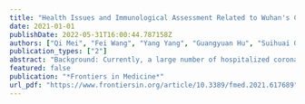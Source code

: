 ```yaml
---
title: "Health Issues and Immunological Assessment Related to Wuhan's COVID-19 Survivors: A Multicenter Follow-Up Study"
date: 2021-01-01
publishDate: 2022-05-31T16:00:44.787158Z
authors: ["Qi Mei", "Fei Wang", "Yang Yang", "Guangyuan Hu", "Suihuai Guo", "Qing Zhang", "Amy Bryant", "Lingjie Zhang", "Christian Kurts", "Li Wei", "Xianglin Yuan", "Jian Li"]
publication_types: ["2"]
abstract: "Background: Currently, a large number of hospitalized coronavirus infectious disease-2019 (COVID-19) patients have met the clinical discharge criteria and have been discharged. Little is known about the sequelae and herd immunity, two important factors influencing the life quality and safety of COVID-19 survivors.Methods: Discharged COVID-19 patients from four medical facilities in Wuhan, China, were followed in order to record and investigate possible post-COVID-19 sequelae and herd immunity. After hospital discharge, patients reported to Fangcang shelter hospitals for an initial 14-day period of mandatory clinical monitoring. After release from these shelter hospitals, patients returned home for self-quarantine. Real-time quantitative PCR (RT-qPCR) was used for severe acute respiratory syndrome-related coronavirus 2 (SARS-CoV-2) detection. Colloidal gold-based immunochromatographic strip assay (ICGSA) was used for anti-SARS-CoV-2 immunoglobulin G (IgG) and immunoglobulin M (IgM) antibody testing. The data for this study are derived from case reports, medical records, and self-reports.Results: A total of 3,677 COVID-19 survivors [median age = 59 years, interquartile range (IQR) = 47–68, range = 10–98; 55.5% female] who were released from four hospitals in Wuhan, China, between January 18 and March 29, 2020 were followed for a median of 144 days (IQR = 135–157). During follow-up, 976 (26.5%) patients had at least one post-COVID-19 sequela. The incidence of post-COVID-19 sequelae among elderly COVID-19 survivors (age ≥60 years) was slightly increased compared to that of young COVID-19 survivors (age textless60 years; relative risk = 1.05, 95% CI = 1.02–1.10, p = 0.007). During follow-up, a dramatic reduction of anti-SARS-CoV-2 IgG (88.0%, 95% CI = 84.2–90.4) and IgM (93.2%, 95% CI = 88.5–96.4) antibodies was observed. Among these COVID-19 survivors, 1.2% (n = 45) retested positive for SARS-CoV-2 and 1.0% (n = 37) died during follow-up. Of those who died during follow-up, 70.3% were male and all were negative for both IgG and IgM, except for one person who was IgG-positive.Conclusions: Our study documents significant post-COVID-19 sequelae that impair functions of multiple organ systems in COVID-19 survivors, suggesting that the long-term effects of this disease will negatively impact survivors' quality of life, continue to strain health care systems, and result in extended periods of lost productivity. Furthermore, female gender and anti-SARS-CoV-2 immunity may play an essential role in the survival after COVID-19 infection."
featured: false
publication: "*Frontiers in Medicine*"
url_pdf: "https://www.frontiersin.org/article/10.3389/fmed.2021.617689"
---
```


